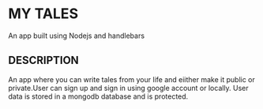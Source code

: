 # MY TALES
An app built using Nodejs and handlebars

## DESCRIPTION
An app where you can write tales from your life and eiither make it public or private.User can sign up and sign in using google account or locally. User data is stored in a mongodb database and is protected.